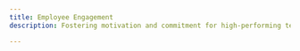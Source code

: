 ```yaml
---
title: Employee Engagement
description: Fostering motivation and commitment for high-performing teams.

---
```


